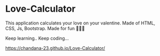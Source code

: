 # Love-Calculator

This application calculates your love on your valentine.
Made of HTML, CSS, Js, Bootstrap.
Made for fun 🤣🤣🤣

Keep learning.. Keep coding...

https://chandana-23.github.io/Love-Calculator/

